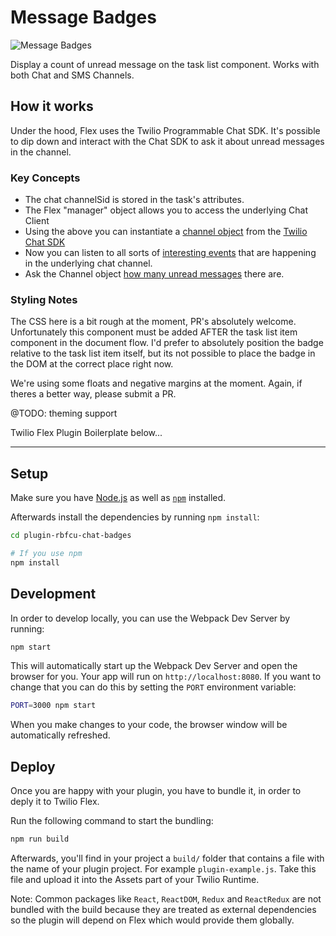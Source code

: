 # Message Badges

![Message Badges](https://indigo-bombay-5783.twil.io/assets/message-badges.png)

Display a count of unread message on the task list component. Works with both Chat and SMS Channels.

## How it works

Under the hood, Flex uses the Twilio Programmable Chat SDK. It's possible to dip down and interact with the Chat SDK to ask it about unread messages in the channel.

### Key Concepts

* The chat channelSid is stored in the task's attributes.
* The Flex "manager" object allows you to access the underlying Chat Client
* Using the above you can instantiate a [channel object](http://media.twiliocdn.com/sdk/js/chat/releases/3.2.3/docs/Channel.html) from the [Twilio Chat SDK](http://media.twiliocdn.com/sdk/js/chat/releases/3.2.3/docs/index.html)
* Now you can listen to all sorts of [interesting events](http://media.twiliocdn.com/sdk/js/chat/releases/3.2.3/docs/Channel.html#event:memberJoined) that are happening in the underlying chat channel.
* Ask the Channel object [how many unread messages](http://media.twiliocdn.com/sdk/js/chat/releases/3.2.3/docs/Channel.html#getUnconsumedMessagesCount__anchor) there are.

### Styling Notes

The CSS here is a bit rough at the moment, PR's absolutely welcome. Unfortunately this component must be added AFTER the task list item component in the document flow. I'd prefer to absolutely position the badge relative to the task list item itself, but its not possible to place the badge in the DOM at the correct place right now.

We're using some floats and negative margins at the moment. Again, if theres a better way, please submit a PR.

@TODO: theming support

Twilio Flex Plugin Boilerplate below...

---

## Setup

Make sure you have [Node.js](https://nodejs.org) as well as [`npm`](https://npmjs.com) installed.

Afterwards install the dependencies by running `npm install`:

```bash
cd plugin-rbfcu-chat-badges

# If you use npm
npm install
```

## Development

In order to develop locally, you can use the Webpack Dev Server by running:

```bash
npm start
```

This will automatically start up the Webpack Dev Server and open the browser for you. Your app will run on `http://localhost:8080`. If you want to change that you can do this by setting the `PORT` environment variable:

```bash
PORT=3000 npm start
```

When you make changes to your code, the browser window will be automatically refreshed.

## Deploy

Once you are happy with your plugin, you have to bundle it, in order to deply it to Twilio Flex.

Run the following command to start the bundling:

```bash
npm run build
```

Afterwards, you'll find in your project a `build/` folder that contains a file with the name of your plugin project. For example `plugin-example.js`. Take this file and upload it into the Assets part of your Twilio Runtime.

Note: Common packages like `React`, `ReactDOM`, `Redux` and `ReactRedux` are not bundled with the build because they are treated as external dependencies so the plugin will depend on Flex which would provide them globally.